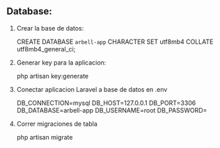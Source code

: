 ## Database:

1) Crear la base de datos:

    CREATE DATABASE `arbell-app` CHARACTER SET utf8mb4 COLLATE utf8mb4_general_ci;

2) Generar key para la aplicacion:

    php artisan key:generate

3) Conectar aplicacion Laravel a base de datos en .env

    DB_CONNECTION=mysql
    DB_HOST=127.0.0.1
    DB_PORT=3306
    DB_DATABASE=arbell-app
    DB_USERNAME=root
    DB_PASSWORD=

4) Correr migraciones de tabla

    php artisan migrate 

